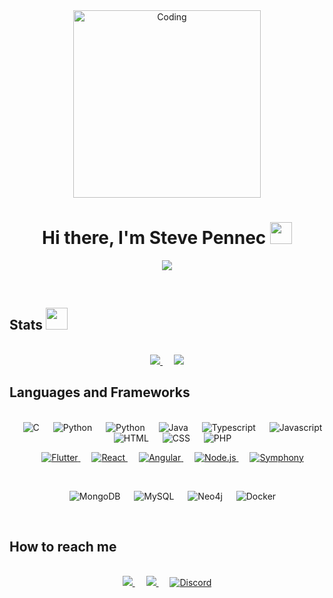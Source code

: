 <div align="center">
  <img align="center" alt="Coding" width="300" src="https://cdn.dribbble.com/users/1277312/screenshots/14733298/media/39b1045e593737587dd60e42c8422d1f.gif" >
</div>

<h1 align="center">
  Hi there, I'm Steve Pennec 
  <img src="https://media.giphy.com/media/hvRJCLFzcasrR4ia7z/giphy.gif" width="35">
</h1>
<p align="center">
  <a href="https://github.com/DenverCoder1/readme-typing-svg">
    <img src="https://readme-typing-svg.herokuapp.com?font=Time+New+Roman&color=cyan&size=25&center=true&vCenter=true&width=600&height=100&lines=Computer science student;Firmware and Software Developer;Future Software Engineer; IT Passionned">
  </a>
</p>

<br/>

## Stats <img src="https://media.giphy.com/media/iY8CRBdQXODJSCERIr/giphy.gif" width="35">

<br/>

<div align="center">

<a href="https://github.com/PennecStv">
  	<img src="https://github-readme-stats.vercel.app/api/top-langs/?username=PennecStv&theme=github_dark&layout=compact&show_icons=true&hide_border=true" />
</a>
&emsp;
<a href="https://github.com/PennecStv">
	<img src="https://github-readme-stats.vercel.app/api?username=PennecStv&theme=github_dark&show_icons=true&hide_border=true&count_private=true&rank_icon=github" />
</a>
</div> 

## Languages and Frameworks

<br/>

<div align="center">
  &emsp; 
   <img alt="C" src="https://img.shields.io/badge/C%20-%232370ED.svg?style=for-the-badge&logo=c&logoColor=white"> 
   &emsp;
    <img alt="Python" src="https://img.shields.io/badge/Python%20-%2314354C.svg?style=for-the-badge&logo=python&logoColor=white"/>
   &emsp;
    <img alt="Python" src="https://img.shields.io/badge/Dart-0175C2?style=for-the-badge&logo=dart&logoColor=white"/>
   &emsp;
    <img alt="Java" src="https://img.shields.io/badge/Java-ED8B00?style=for-the-badge&logo=openjdk&logoColor=white"/>
    &emsp;
    <img alt="Typescript" src="https://img.shields.io/badge/TypeScript-007ACC?style=for-the-badge&logo=typescript&logoColor=white"/>
   &emsp;
    <img alt="Javascript" src="https://img.shields.io/badge/JavaScript%20-%23F7DF1E.svg?style=for-the-badge&logo=javascript&logoColor=black"/>
   &emsp;
    <img alt="HTML" src="https://img.shields.io/badge/HTML5-E34F26?style=for-the-badge&logo=html5&logoColor=white"/>
   &emsp;
    <img alt="CSS" src="https://img.shields.io/badge/CSS3-1572B6?style=for-the-badge&logo=css3&logoColor=white"/>
   &emsp;
    <img alt="PHP" src="https://img.shields.io/badge/PHP-777BB4?style=for-the-badge&logo=php&logoColor=white"/>

  <br>

  &emsp;
  <a href="https://flutter.dev/" target="_blank"> 
     <img alt="Flutter" src="https://img.shields.io/badge/Flutter-02569B?style=for-the-badge&logo=flutter&logoColor=white">
   </a>
   &emsp;
  <a href="https://fr.legacy.reactjs.org/" target="_blank"> 
     <img alt="React" src="https://img.shields.io/badge/React-20232A?style=for-the-badge&logo=react&logoColor=61DAFB">
   </a>
   &emsp;
  <a href="https://angular.io/" target="_blank"> 
     <img alt="Angular" src="https://img.shields.io/badge/Angular-DD0031?style=for-the-badge&logo=angular&logoColor=white">
   </a>
   &emsp;
  <a href="https://nodejs.org/" target="_blank"> 
     <img alt="Node.js" src="https://img.shields.io/badge/Node.js-43853D?style=for-the-badge&logo=node.js&logoColor=white">
   </a>
   &emsp;
  <a href="https://symfony.com/" target="_blank"> 
     <img alt="Symphony" src="https://img.shields.io/badge/Symfony-000000?style=for-the-badge&logo=Symfony&logoColor=white">
   </a>

  <br>

   &emsp;
    <img alt="MongoDB" src="https://img.shields.io/badge/MongoDB-4EA94B?style=for-the-badge&logo=mongodb&logoColor=white"/>
   &emsp;
    <img alt="MySQL" src="https://img.shields.io/badge/MySQL-005C84?style=for-the-badge&logo=mysql&logoColor=white"/>
   &emsp;
    <img alt="Neo4j" src="https://img.shields.io/badge/Neo4j-018bff?style=for-the-badge&logo=neo4j&logoColor=white"/>
   &emsp;
    <img alt="Docker" src="https://img.shields.io/badge/Docker-2CA5E0?style=for-the-badge&logo=docker&logoColor=white"/>
</div>

<br/>

## How to reach me

<br/>

<div align="center">
  <a href="https://www.linkedin.com/in/steve-pennec/" target="blank">
    <img src="https://img.shields.io/badge/LinkedIn-0077B5?style=for-the-badge&logo=linkedin&logoColor=white"/>
  </a>
  &emsp;
  <a href="mailto: stevepennec@gmail.com">
   <img src="https://img.shields.io/badge/Gmail-D14836?style=for-the-badge&logo=gmail&logoColor=white"/>
  </a>
  &emsp;
  <a href="https://discord.com/" target="blank">
    <img alt="Discord" src="https://img.shields.io/badge/dibosan-5865F2?style=for-the-badge&logo=discord&logoColor=white"/>
    </a>
</div>


